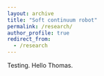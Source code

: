 ```yaml
---
layout: archive
title: "Soft continuum robot"
permalink: /research/
author_profile: true
redirect_from:
  - /research
---
```


Testing. Hello Thomas.

